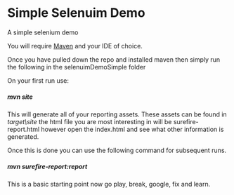 Simple Selenuim Demo
==================

A simple selenium demo

You will require [Maven](https://maven.apache.org/) and your IDE of choice.

Once you have pulled down the repo and installed maven then simply run the following in the selenuimDemoSimple folder

On your first run use:
##### mvn site
This will generate all of your reporting assets. These assets can be found in *target\site* the html file you are most interesting in will be surefire-report.html however open the index.html and see what other information is generated.

Once this is done you can use the following command for subsequent runs.
##### mvn surefire-report:report

This is a basic starting point now go play, break, google, fix and learn. 